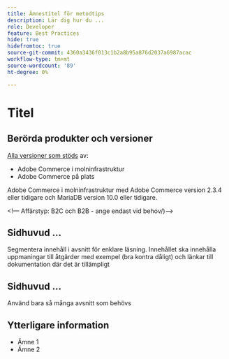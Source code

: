 ```yaml
---
title: Ämnestitel för metodtips
description: Lär dig hur du ...
role: Developer
feature: Best Practices
hide: true
hidefromtoc: true
source-git-commit: 4360a3436f013c1b2a8b95a876d2037a6987acac
workflow-type: tm+mt
source-wordcount: '89'
ht-degree: 0%

---
```



<!-- Template Instructions: 

When you create a new best practices topic from this template, remove the hide metadata tags. These values hide this template from the TOC and search indexing.

Metadata values configured in ExL:
Available roles: https://git.corp.adobe.com/AdobeDocs/exl-config/blob/master/metadata-values/role.yml

Available features: https://git.corp.adobe.com/AdobeDocs/exl-config/blob/master/metadata-values/feature.yml  -->

# Titel

<!--Template instruction:  Add one or two sentences to summarize the overall contents of this best practice topic-->

## Berörda produkter och versioner

<!-- Template comment: When we have the ability to tag content by versions, we might be able to remove this explicit header in favor of using tags for versions and editions.-->

<!--Template instruction: Add details for the product and versions where the best practice info is relevant. Below are two examples, adjust and delete unneeded info per best practice requirements. If info applies specifically to B2B or B2C, include that information -->

<!-- Example 1: -->

[Alla versioner som stöds](../../../release/versions.md) av:

- Adobe Commerce i molninfrastruktur
- Adobe Commerce på plats

<!-- Example 2: -->

Adobe Commerce i molninfrastruktur med Adobe Commerce version 2.3.4 eller tidigare och MariaDB version 10.0 eller tidigare.

&lt;!— Affärstyp: B2C och B2B - ange endast vid behov/)—>

## Sidhuvud ...

Segmentera innehåll i avsnitt för enklare läsning. Innehållet ska innehålla uppmaningar till åtgärder med exempel (bra kontra dåligt) och länkar till dokumentation där det är tillämpligt

## Sidhuvud ...

Använd bara så många avsnitt som behövs

## Ytterligare information

<!-- If applicable, add links to additional, more detailed documentation that provides more context about this best practices content.-->

- Ämne 1
- Ämne 2

<!-- Template instruction:  Remove all template comments and instructions from the best practices article before committing your changes. -->
